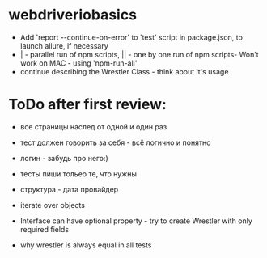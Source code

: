 # webdriveriobasics
* Add 'report --continue-on-error' to 'test' script in package.json, to launch allure, if necessary
* | - parallel run of npm scripts, || - one by one run of npm scripts- Won't work on MAC - using 'npm-run-all'
* continue describing the Wrestler Class - think about it's usage

# ToDo after first review: 
* все страницы наслед от одной и один раз 
* тест должен говорить за себя - всё логично и понятно 
* логин - забудь про него:)
* тесты пиши тольео те, что нужны 
* структура - дата провайдер
 
* iterate over objects
* Interface can have optional property - try to create Wrestler with only required fields
* why wrestler is always equal in all tests